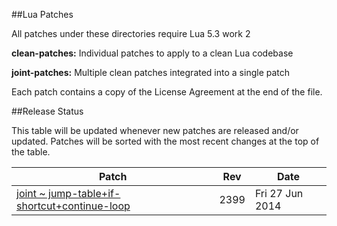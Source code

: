 ##Lua Patches

All patches under these directories require Lua 5.3 work 2

**clean-patches:** Individual patches to apply to a clean Lua codebase

**joint-patches:** Multiple clean patches integrated into a single patch

Each patch contains a copy of the License Agreement at the end of the file.


##Release Status

This table will be updated whenever new patches are released and/or updated.
Patches will be sorted with the most recent changes at the top of the table.

|Patch  | Rev   | Date  |
|-------|-------|-------|
| [joint ~ jump-table+if-shortcut+continue-loop](https://github.com/FizzyPop/lua-patches/blob/master/joint-patches/jump-table%2Bif-shct%2Bcont-loop)  | 2399  | Fri 27 Jun 2014 |
